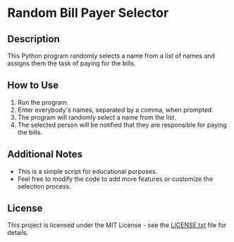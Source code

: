 # Random Bill Payer Selector

## Description
This Python program randomly selects a name from a list of names and assigns them the task of paying for the bills.

## How to Use
1. Run the program.
2. Enter everybody's names, separated by a comma, when prompted.
3. The program will randomly select a name from the list.
4. The selected person will be notified that they are responsible for paying the bills.

## Additional Notes
- This is a simple script for educational purposes.
- Feel free to modify the code to add more features or customize the selection process.

## License
This project is licensed under the MIT License - see the [LICENSE.txt](LICENSE.txt) file for details.
